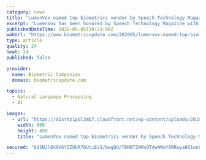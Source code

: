 ```yaml
---
category: news
title: "LumenVox named top biometrics vendor by Speech Technology Magazine"
excerpt: "LumenVox has been honored by Speech Technology Magazine with three People’s Choice Awards for its biometrics, speech recognition and text-to-speech technology, the company announced. Speech"
publishedDateTime: 2020-05-05T19:21:00Z
webUrl: "https://www.biometricupdate.com/202005/lumenvox-named-top-biometrics-vendor-by-speech-technology-magazine"
type: article
quality: 24
heat: 24
published: false

provider:
  name: Biometric Companies
  domain: biometricupdate.com

topics:
  - Natural Language Processing
  - AI

images:
  - url: "https://d1sr9z1pdl3mb7.cloudfront.net/wp-content/uploads/2018/01/09162857/voice-biometrics-large2.jpg"
    width: 900
    height: 499
    title: "LumenVox named top biometrics vendor by Speech Technology Magazine"

secured: "61SNJl8X9VbYZZUbR76UtiEv1/begQU/T8MBTZNMsDT4wNMuY6RRwya8O1un6jq0azOeIPL+p4l3vfo1FMlxuoVlTvQx+1N+9zK5Q7RgtvkGgdzRxemwCKxECbmUPXKCiPHMT4J8fS+FI2Vq1IbCc0k8+RrfZSTzTdEMh3u/GbrJJ4G384RLsZyRIwZp57x9dBH2RSSXaPMyPk4BVOOzA8QeW5RbsgkZYS3lHeXWSN6becoc7Qzo28SMhhh+XLwIxtw7D8bCrxqC8DDT8dASlavL8d4+DVF0tjX1bVV7Fc4Zg+fWSDUxjA4Jseg6jzHy;0sB7HM+H3X4bdxX9mmM5ag=="
---
```


